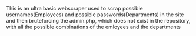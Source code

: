 This is an ultra basic webscraper used to scrap possible usernames(Employees) and possible passwords(Departments) in the site and then bruteforcing the admin.php, which does not exist in the repository, with all the possible combinations of the emloyees and the departments
